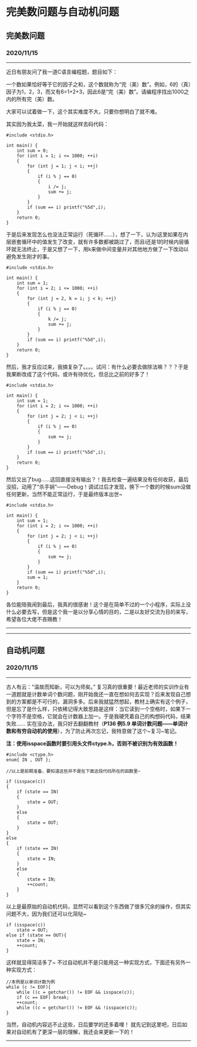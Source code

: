 # 完美数问题与自动机问题
## 完美数问题
### 2020/11/15
***
近日有朋友问了我一道C语言编程题，题目如下：

一个数如果恰好等于它的因子之和，这个数就称为“完（美）数”。例如，6的（真）因子为1，2，3，而又有6=1+2+3，因此6是“完（美）数”。请编程序找出1000之内的所有完（美）数。

大家可以试着做一下，这个其实难度不大，只要你想明白了就不难。

其实因为我太菜，我一开始就这样去码代码：
```
#include <stdio.h>

int main() {
    int sum = 0;
    for (int i = 1; i <= 1000; ++i)
    {
        for (int j = 1; j < i; ++j)
        {
            if (i % j == 0)
            {
                i /= j;
                sum += j;
            }
        }
        if (sum == i) printf("%5d",i);
    }
    return 0;
}
```
于是后来发现怎么也没法正常运行（死循环......），想了一下，认为i这里如果在内层嵌套循环中的值发生了改变，就有许多数都被跳过了，而且i还是1的时候内层循环就无法终止，于是又想了一下，用k来做中间变量并对其他地方做了一下改动以避免发生刚才的事。
```
#include <stdio.h>

int main() {
    int sum = 1;
    for (int i = 2; i <= 1000; ++i)
    {
        for (int j = 2, k = i; j < k; ++j)
        {
            if (i % j == 0)
            {
                k /= j;
                sum += j;
            }
        }
        if (sum == i) printf("%5d",i);
    }
    return 0;
}
```
然后，我才反应过来，我搞复杂了。。。。试问：有什么必要去做除法嘛？？？于是我果断改成了这个代码，或许有待优化，但总比之前的好多了！
```
#include <stdio.h>

int main() {
    int sum = 1;
    for (int i = 2; i <= 1000; ++i)
    {
        for (int j = 2; j < i; ++j)
        {
            if (i % j == 0)
            {
                sum += j;
            }
        }
        if (sum == i) printf("%5d",i);
    }
    return 0;
}
```
然后又出了bug......这回直接没有输出？！我去检查一遍结果没有任何收获，最后没招，动用了“杀手锏”——Debug！调试过后才发现，换下一个数的时候sum没做任何更新，当然不能正常运行，于是最终版本出世~
```
#include <stdio.h>

int main() {
    int sum = 1;
    for (int i = 2; i <= 1000; ++i)
    {
        for (int j = 2; j < i; ++j)
        {
            if (i % j == 0)
            {
                sum += j;
            }
        }
        if (sum == i) printf("%5d",i);
        sum = 1;
    }
    return 0;
}
```
各位能陪我闹到最后，我真的很感谢！这个是在简单不过的一个小程序，实际上没什么必要去写，但是这个我一是以分享心情的目的，二是以友好交流为目的来写，希望各位大佬不吝赐教！
***
***
## 自动机问题
### 2020/11/15
***
古人有云：“温故而知新，可以为师矣。”
复习真的很重要！最近老师的实训作业有一道题就是计数单词个数问题，刚开始我还一直在想如何去实现？后来发现自己想到的方案都是不可行的，漏洞多多。后来我就猛然想起，教材上确实有这个例子，但是忘了是什么样，只依稀记得大致思路是这样：当它读到一个空格时，如果下一个字符不是空格，它就会在计数器上加一。于是我硬凭着自己的构想码代码，结果失败......
实在没办法，我只好去翻翻教材（**P136 例5.9 单词计数问题——单词计数和有穷自动机的使用**），为了防止再次忘记，我特意做了这个~复习~笔记。


**注：使用isspace函数时要引用头文件ctype.h，否则不被识别为有效函数！**


```
#include <ctype.h>
enum{ IN , OUT };

//以上是前期准备，要知道这些并不是在下面这段代码所在的函数里~

if (isspace(c))
{
    if (state == IN)
    {
        state = OUT;
    }
    else
    {
        state = OUT;
    }
}
else
{
    if (state == IN)
    {
        state = IN;
    }
    else
    {
        state = IN;
        ++count;
    }
}
```
以上是最原始的自动机代码，显然可以看到这个东西做了很多冗余的操作，但其实问题不大，因为我们还可以化简哒~
```
if (isspace(c))
    state = OUT;
else if (state == OUT){
    state = IN;
    ++count;
}
```
这样就显得简洁多了~
不过自动机并不是只能用这一种实现方式，下面还有另外一种实现方式：
```
//本例是以单词计数为例
while (c != EOF){
    while ((c = getchar()) != EOF && isspace(c));
    if (c == EOF) break;
    ++count;
    while ((c = getchar()) != EOF && !isspace(c));
}
```
当然，自动机内容远不止这些，日后要学的还多着哩！
就先记到这里吧，日后如果对自动机有了更深一层的理解，我还会来更新一下的！
***